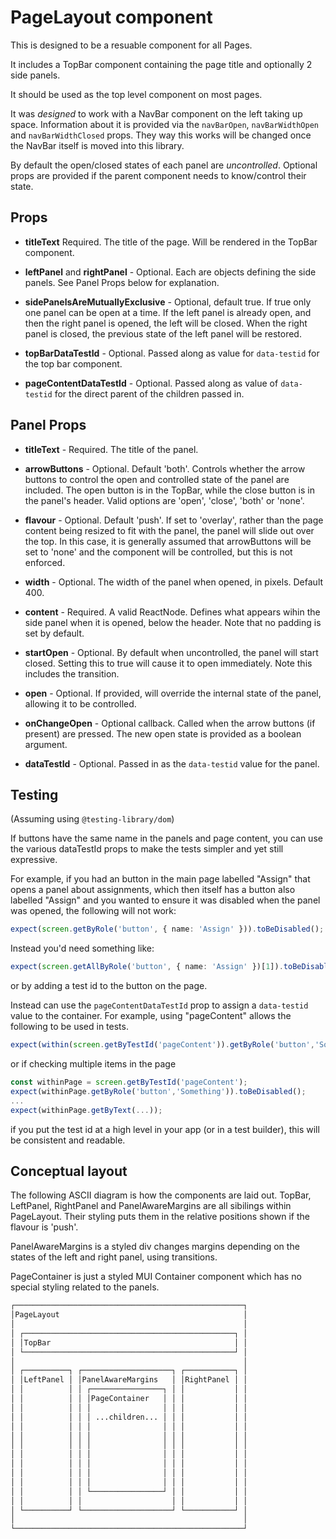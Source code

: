 # PageLayout component

This is designed to be a resuable component for all Pages.

It includes a TopBar component containing the page title and optionally 2 side
panels.

It should be used as the top level component on most pages.

It was _designed_ to work with a NavBar component on the left taking up space.
Information about it is provided via the `navBarOpen`, `navBarWidthOpen` and
`navBarWidthClosed` props. They way this works will be changed once the NavBar
itself is moved into this library.

By default the open/closed states of each panel are _uncontrolled_. Optional
props are provided if the parent component needs to know/control their state.

## Props

- **titleText** Required. The title of the page. Will be rendered in the TopBar
  component.

- **leftPanel** and **rightPanel** - Optional. Each are objects defining the
  side panels. See Panel Props below for explanation.

- **sidePanelsAreMutuallyExclusive** - Optional, default true. If true only one
  panel can be open at a time. If the left panel is already open, and then the
  right panel is opened, the left will be closed. When the right panel is
  closed, the previous state of the left panel will be restored.

- **topBarDataTestId** - Optional. Passed along as value for `data-testid` for
  the top bar component.

- **pageContentDataTestId** - Optional. Passed along as value of `data-testid`
  for the direct parent of the children passed in.

## Panel Props

- **titleText** - Required. The title of the panel.

- **arrowButtons** - Optional. Default 'both'. Controls whether the arrow
  buttons to control the open and controlled state of the panel are included.
  The open button is in the TopBar, while the close button is in the panel's
  header. Valid options are 'open', 'close', 'both' or 'none'.

- **flavour** - Optional. Default 'push'. If set to 'overlay', rather than the
  page content being resized to fit with the panel, the panel will slide out
  over the top. In this case, it is generally assumed that arrowButtons will be
  set to 'none' and the component will be controlled, but this is not enforced.

- **width** - Optional. The width of the panel when opened, in pixels. Default
    400.

- **content** - Required. A valid ReactNode. Defines what appears wihin the
  side panel when it is opened, below the header. Note that no padding is set by
  default.

- **startOpen** - Optional. By default when uncontrolled, the panel will start
  closed. Setting this to true will cause it to open immediately. Note this
  includes the transition.

- **open** - Optional. If provided, will override the internal state of the
  panel, allowing it to be controlled.

- **onChangeOpen** - Optional callback. Called when the arrow buttons (if
  present) are pressed. The new open state is provided as a boolean argument.

- **dataTestId** - Optional. Passed in as the `data-testid` value for the
    panel.

## Testing

(Assuming using `@testing-library/dom`)

If buttons have the same name in the panels and page content, you can use the
various dataTestId props to make the tests simpler and yet still expressive.

For example, if you had an button in the main page labelled "Assign" that opens
a panel about assignments, which then itself has a button also labelled "Assign"
and you wanted to ensure it was disabled when the panel was opened, the
following will not work:

```ts
expect(screen.getByRole('button', { name: 'Assign' })).toBeDisabled();
```

Instead you'd need something like:

```ts
expect(screen.getAllByRole('button', { name: 'Assign' })[1]).toBeDisabled();
```

or by adding a test id to the button on the page.

Instead can use the `pageContentDataTestId` prop to assign a `data-testid` value
to the container. For example, using "pageContent" allows the following to be
used in tests.

```ts
expect(within(screen.getByTestId('pageContent')).getByRole('button','Something')).toBeDisabled();
```

or if checking multiple items in the page

```ts
const withinPage = screen.getByTestId('pageContent');
expect(withinPage.getByRole('button','Something')).toBeDisabled();
...
expect(withinPage.getByText(...));
```

if you put the test id at a high level in your app (or in a test builder), this
will be consistent and readable.

## Conceptual layout

The following ASCII diagram is how the components are laid out. TopBar,
LeftPanel, RightPanel and PanelAwareMargins are all sibilings within
PageLayout. Their styling puts them in the relative positions shown if the
flavour is 'push'.

PanelAwareMargins is a styled div changes margins depending on the states of
the left and right panel, using transitions.

PageContainer is just a styled MUI Container component which has no special
styling related to the panels.

```txt
┌───────────────────────────────────────────────────┐
│PageLayout                                         │
│                                                   │
│ ┌───────────────────────────────────────────────┐ │
│ │TopBar                                         │ │
│ └───────────────────────────────────────────────┘ │
│                                                   │
│ ┌──────────┐ ┌────────────────────┐ ┌───────────┐ │
│ │LeftPanel │ │PanelAwareMargins   │ │RightPanel │ │
│ │          │ │ ┌────────────────┐ │ │           │ │
│ │          │ │ │PageContainer   │ │ │           │ │
│ │          │ │ │                │ │ │           │ │
│ │          │ │ │ ...children... │ │ │           │ │
│ │          │ │ │                │ │ │           │ │
│ │          │ │ │                │ │ │           │ │
│ │          │ │ │                │ │ │           │ │
│ │          │ │ │                │ │ │           │ │
│ │          │ │ │                │ │ │           │ │
│ │          │ │ │                │ │ │           │ │
│ │          │ │ │                │ │ │           │ │
│ │          │ │ └────────────────┘ │ │           │ │
│ │          │ │                    │ │           │ │
│ └──────────┘ └────────────────────┘ └───────────┘ │
│                                                   │
└───────────────────────────────────────────────────┘
```
